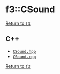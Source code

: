 # f3::CSound

[Return to `f3`](/docs/f3.md)

## C++

- [`CSound.hpp`](/c++/include/CSound.hpp)
- [`CSound.cpp`](/c++/source/CSound.cpp)

[Return to `f3`](/docs/f3.md)